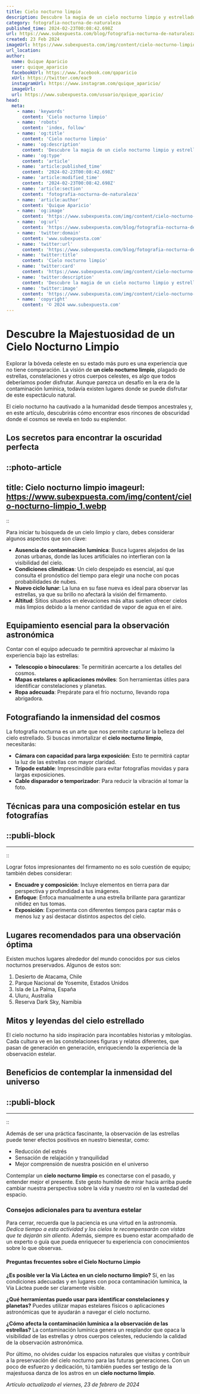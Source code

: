 ```yaml
---
title: Cielo nocturno limpio
description: Descubre la magia de un cielo nocturno limpio y estrellado. Consejos y ubicaciones ideales para una observación astronómica inolvidable.
category: fotografia-nocturna-de-naturaleza
published_time: 2024-02-23T00:08:42.698Z
url: https://www.subexpuesta.com/blog/fotografia-nocturna-de-naturaleza/cielo-nocturno-limpio
created: 23 Feb 2024
imageUrl: https://www.subexpuesta.com/img/content/cielo-nocturno-limpio_1.webp
url_location:
author:
  name: Quique Aparicio
  user: quique_aparicio
  facebookUrl: https://www.facebook.com/qaparicio
  xUrl: https://twitter.com/eac9
  instagramUrl: https://www.instagram.com/quique_aparicio/
  imageUrl: 
  url: https://www.subexpuesta.com/usuario/quique_aparicio/
head:
  meta:
    - name: 'keywords'
      content: 'Cielo nocturno limpio'
    - name: 'robots'
      content: 'index, follow'
    - name: 'og:title'
      content: 'Cielo nocturno limpio'
    - name: 'og:description'
      content: 'Descubre la magia de un cielo nocturno limpio y estrellado. Consejos y ubicaciones ideales para una observación astronómica inolvidable.'
    - name: 'og:type'
      content: 'article'
    - name: 'article:published_time'
      content: '2024-02-23T00:08:42.698Z'
    - name: 'article:modified_time'
      content: '2024-02-23T00:08:42.698Z'
    - name: 'article:section'
      content: 'fotografia-nocturna-de-naturaleza'
    - name: 'article:author'
      content: 'Quique Aparicio'
    - name: 'og:image'
      content: 'https://www.subexpuesta.com/img/content/cielo-nocturno-limpio_1.webp'
    - name: 'og:url'
      content: 'https://www.subexpuesta.com/blog/fotografia-nocturna-de-naturaleza/cielo-nocturno-limpio'
    - name: 'twitter:domain'
      content: 'www.subexpuesta.com'
    - name: 'twitter:url'
      content: 'https://www.subexpuesta.com/blog/fotografia-nocturna-de-naturaleza/cielo-nocturno-limpio'
    - name: 'twitter:title'
      content: 'Cielo nocturno limpio'
    - name: 'twitter:card'
      content: 'https://www.subexpuesta.com/img/content/cielo-nocturno-limpio_1.webp'
    - name: 'twitter:description'
      content: 'Descubre la magia de un cielo nocturno limpio y estrellado. Consejos y ubicaciones ideales para una observación astronómica inolvidable.'
    - name: 'twitter:image'
      content: 'https://www.subexpuesta.com/img/content/cielo-nocturno-limpio_1.webp'
    - name: 'copyright'
      content: '© 2024 www.subexpuesta.com'
---
```

# Descubre la Majestuosidad de un Cielo Nocturno Limpio

Explorar la bóveda celeste en su estado más puro es una experiencia que no tiene comparación. La visión de **un cielo nocturno limpio**, plagado de estrellas, constelaciones y otros cuerpos celestes, es algo que todos deberíamos poder disfrutar. Aunque parezca un desafío en la era de la contaminación lumínica, todavía existen lugares donde se puede disfrutar de este espectáculo natural.

El cielo nocturno ha cautivado a la humanidad desde tiempos ancestrales y, en este artículo, descubrirás cómo encontrar esos rincones de obscuridad donde el cosmos se revela en todo su esplendor.

## Los secretos para encontrar la oscuridad perfecta


::photo-article
---
title: Cielo nocturno limpio
imageurl: https://www.subexpuesta.com/img/content/cielo-nocturno-limpio_1.webp
---
::



Para iniciar tu búsqueda de un cielo limpio y claro, debes considerar algunos aspectos que son clave:

- **Ausencia de contaminación lumínica**: Busca lugares alejados de las zonas urbanas, donde las luces artificiales no interfieran con la visibilidad del cielo.
- **Condiciones climáticas**: Un cielo despejado es esencial, así que consulta el pronóstico del tiempo para elegir una noche con pocas probabilidades de nubes.
- **Nuevo ciclo lunar**: La luna en su fase nueva es ideal para observar las estrellas, ya que su brillo no afectará la visión del firmamento.
- **Altitud**: Sitios situados en elevaciones más altas suelen ofrecer cielos más limpios debido a la menor cantidad de vapor de agua en el aire.

## Equipamiento esencial para la observación astronómica

Contar con el equipo adecuado te permitirá aprovechar al máximo la experiencia bajo las estrellas:

- **Telescopio o binoculares**: Te permitirán acercarte a los detalles del cosmos.
- **Mapas estelares o aplicaciones móviles**: Son herramientas útiles para identificar constelaciones y planetas.
- **Ropa adecuada**: Prepárate para el frío nocturno, llevando ropa abrigadora.

## Fotografiando la inmensidad del cosmos

La fotografía nocturna es un arte que nos permite capturar la belleza del cielo estrellado. Si buscas inmortalizar el **cielo nocturno limpio**, necesitarás:

- **Cámara con capacidad para larga exposición**: Esto te permitirá captar la luz de las estrellas con mayor claridad.
- **Trípode estable**: Imprescindible para evitar fotografías movidas y para largas exposiciones.
- **Cable disparador o temporizador**: Para reducir la vibración al tomar la foto.

## Técnicas para una composición estelar en tus fotografías


  ::publi-block
  ---
  ---
  ::
  
  

Lograr fotos impresionantes del firmamento no es solo cuestión de equipo; también debes considerar:

- **Encuadre y composición**: Incluye elementos en tierra para dar perspectiva y profundidad a tus imágenes.
- **Enfoque**: Enfoca manualmente a una estrella brillante para garantizar nitidez en tus tomas.
- **Exposición**: Experimenta con diferentes tiempos para captar más o menos luz y así destacar distintos aspectos del cielo.

## Lugares recomendados para una observación óptima

Existen muchos lugares alrededor del mundo conocidos por sus cielos nocturnos preservados. Algunos de estos son:

1. Desierto de Atacama, Chile
2. Parque Nacional de Yosemite, Estados Unidos
3. Isla de La Palma, España
4. Uluru, Australia
5. Reserva Dark Sky, Namibia

## Mitos y leyendas del cielo estrellado

El cielo nocturno ha sido inspiración para incontables historias y mitologías. Cada cultura ve en las constelaciones figuras y relatos diferentes, que pasan de generación en generación, enriqueciendo la experiencia de la observación estelar.

## Beneficios de contemplar la inmensidad del universo


  ::publi-block
  ---
  ---
  ::
  
  

Además de ser una práctica fascinante, la observación de las estrellas puede tener efectos positivos en nuestro bienestar, como:

- Reducción del estrés
- Sensación de relajación y tranquilidad
- Mejor comprensión de nuestra posición en el universo

Contemplar un **cielo nocturno limpio** es conectarse con el pasado, y entender mejor el presente. Este gesto humilde de mirar hacia arriba puede cambiar nuestra perspectiva sobre la vida y nuestro rol en la vastedad del espacio.

### Consejos adicionales para tu aventura estelar

Para cerrar, recuerda que la paciencia es una virtud en la astronomía. *Dedica tiempo a esta actividad y los cielos te recompensarán con vistas que te dejarán sin aliento.* Además, siempre es bueno estar acompañado de un experto o guía que pueda enriquecer tu experiencia con conocimientos sobre lo que observas.

#### Preguntas frecuentes sobre el Cielo Nocturno Limpio

**¿Es posible ver la Vía Láctea en un cielo nocturno limpio?**
Sí, en las condiciones adecuadas y en lugares con poca contaminación lumínica, la Vía Láctea puede ser claramente visible.

**¿Qué herramientas puedo usar para identificar constelaciones y planetas?**
Puedes utilizar mapas estelares físicos o aplicaciones astronómicas que te ayudarán a navegar el cielo nocturno.

**¿Cómo afecta la contaminación lumínica a la observación de las estrellas?**
La contaminación lumínica genera un resplandor que opaca la visibilidad de las estrellas y otros cuerpos celestes, reduciendo la calidad de la observación astronómica.

Por último, no olvides cuidar los espacios naturales que visitas y contribuir a la preservación del cielo nocturno para las futuras generaciones. Con un poco de esfuerzo y dedicación, tú también puedes ser testigo de la majestuosa danza de los astros en un **cielo nocturno limpio**.

_Artículo actualizado el viernes, 23 de febrero de 2024_